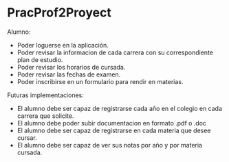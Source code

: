 # PracProf2Proyect

Alumno:
 - Poder loguerse en la aplicación.
 - Poder revisar la informacion de cada carrera con su correspondiente plan de estudio.
 - Poder revisar los horarios de cursada.
 - Poder revisar las fechas de examen.
 - Poder inscribirse en un formulario para rendir en materias.

Futuras implementaciones:
 - El alumno debe ser capaz de registrarse cada año en el colegio en cada carrera que solicite.
 - El alumno debe poder subir documentacion en formato .pdf o .doc
 - El alumno debe ser capaz de registrarse en cada materia que desee cursar.
 - El alumno debe ser capaz de ver sus notas por año y por materia cursada.
  
  
  
  
